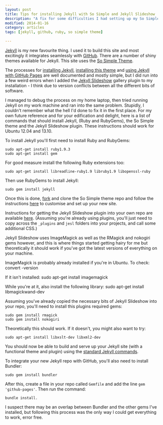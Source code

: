 ```yaml
---
layout: post
title: Tips for installing Jekyll with So Simple and Jekyll Slideshow
description: "A fix for some difficulties I had setting up my So Simple theme installation"
modified: 2014-01-16
category: articles
tags: [jekyll, github, ruby, so simple theme]
 
---
```

[Jekyll](http://jekyllrb.com/) is my new favourite thing. I used it to build this site and most excitingly it integrates seamlessly with [GitHub](http://github.com). There are a number of shiny themes available for Jekyll. This site uses the [So Simple Theme](http://mademistakes.com/articles/so-simple-jekyll-theme/).

The processes for [installing Jekyll](http://jekyllrb.com/docs/installation/), [installing this theme](https://github.com/mmistakes/so-simple-theme/) and [using Jekyll with GitHub Pages](https://help.github.com/articles/using-jekyll-with-pages) are well documented and mostly simple, but I did run into a few weird errors when I added the [Jekyll Slideshow](https://github.com/matthewowen/jekyll-slideshow) gallery plugin to my installation - I think due to version conflicts between all the different bits of software.

I managed to debug the process on my home laptop, then tried running Jekyll on my work machine and ran into the same problem. Stupidly, I couldn't remember what the hell I'd done to fix it in the first place. For my own future reference and for your edification and delight, here is a list of commands that should install Jekyll, (Ruby and RubyGems), the So Simple theme and the Jekyll Slideshow plugin. These instructions should work for Ubuntu 12.04 and 13.10.

To install Jekyll you'll first need to install Ruby and RubyGems:

    sudo apt-get install ruby1.9.3
    sudo apt-get install gem

For good measure install the following Ruby extensions too:

    sudo apt-get install libreadline-ruby1.9 libruby1.9 libopenssl-ruby

Then use RubyGems to install Jekyll:

    sudo gem install jekyll

Once this is done, [fork](https://github.com/mmistakes/so-simple-theme/fork) and clone the So Simple theme repo and follow the instructions [here](https://github.com/mmistakes/so-simple-theme/) to customise and set up your new site.

Instructions for getting the Jekyll Slideshow plugin into your own repo are available [here](https://github.com/matthewowen/jekyll-slideshow). (Assuming you're already using plugins, you'll just need to copy across the <code>_plugins</code> and <code>jesl</code> folders into your projects, and call some additional CSS.)

Jekyll Slideshow uses ImageMagick as well as the RMagick and nokogiri gems however, and this is where things started getting hairy for me but theoretically it should work if you've got the latest versions of everything on your machine. 

ImageMagick is probably already installed if you're in Ubuntu. To check:
    convert -version

If it isn't installed:
    sudo apt-get install imagemagick

While you're at it, also install the following library:
    sudo apt-get install libmagickwand-dev 

Assuming you've already copied the necessary bits of Jekyll Slideshow into your repo, you'll need to install this plugins required gems:

    sudo gem install rmagick
    sudo gem install nokogiri

Theoretically this should work. If it doesn't, you might also want to try:

    sudo apt-get install libxslt-dev libxml2-dev

You should now be able to build and serve up your Jekyll site (with a functional theme and plugin) using the [standard Jekyll commands](http://jekyllrb.com/docs/usage/).

To integrate your new Jekyll repo with GitHub, you'll also need to install Bundler:

    sudo gem install bundler

After this, create a file in your repo called <code>Gemfile</code> and add the line <code>gem 'github-pages'</code>. Then run the command:
   
    bundle install.

I suspect there may be an overlap between Bundler and the other gems I've installed, but following this process was the only way I could get everything to work, error free. 
